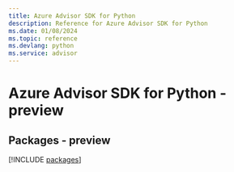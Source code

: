 ```yaml
---
title: Azure Advisor SDK for Python
description: Reference for Azure Advisor SDK for Python
ms.date: 01/08/2024
ms.topic: reference
ms.devlang: python
ms.service: advisor
---
```

# Azure Advisor SDK for Python - preview
## Packages - preview
[!INCLUDE [packages](advisor-index.md)]